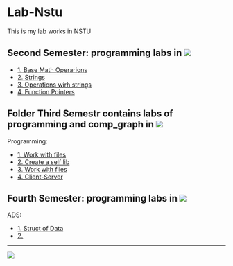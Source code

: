# Lab-Nstu
This is my lab works in NSTU

Second Semester: programming labs in 
[![](https://img.shields.io/badge/C-00599C?style=for-the-badge&logo=c&logoColor=white)](C/)
---
* [1. Base Math Operarions](https://github.com/cppshizoidS/Lab-Nstu/tree/main/2_Semestr/Lab1)
* [2. Strings](https://github.com/cppshizoidS/Lab-Nstu/tree/main/2_Semestr/Lab2)
* [3. Operations wirh strings](https://github.com/cppshizoidS/Lab-Nstu/tree/main/2_Semestr/Lab3)
* [4. Function Pointers ](https://github.com/cppshizoidS/Lab-Nstu/tree/main/2_Semestr/Lab4)



Folder Third Semestr contains labs of programming and comp_graph in 
[![](https://img.shields.io/badge/C-00599C?style=for-the-badge&logo=c&logoColor=white)](C/)
---
Programming:
* [1. Work with files](https://github.com/cppshizoidS/Lab-Nstu/tree/main/3_Semestr/Programming/Lab_1)
* [2. Create a self lib](https://github.com/cppshizoidS/Lab-Nstu/tree/main/3_Semestr/Programming/Lab_2)
* [3. Work with files](https://github.com/cppshizoidS/Lab-Nstu/tree/main/3_Semestr/Programming/Lab_3)
* [4. Client-Server ](https://github.com/cppshizoidS/Lab-Nstu/tree/main/3_Semestr/Programming/Lab_4)



Fourth Semester: programming labs in 
[![](https://img.shields.io/badge/C%2B%2B-00599C?style=for-the-badge&logo=c%2B%2B&logoColor=white)](C++/)
---
ADS:

* [1. Struct of Data](https://github.com/cppshizoidS/Lab-Nstu/tree/main/4_Semestr/ADS/Lab_1)
* [2. ](https://github.com/cppshizoidS/Lab-Nstu/tree/main/4_Semestr/ADS/Lab_2)
--------------------------------------------------------------------
![](https://tokei.rs/b1/github/cppshizoidS/Lab-Nstu?category=code)

